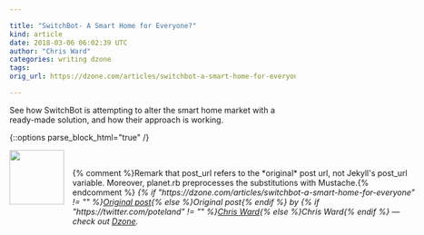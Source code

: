 ```yaml
---

title: "SwitchBot- A Smart Home for Everyone?"
kind: article
date: 2018-03-06 06:02:39 UTC
author: "Chris Ward"
categories: writing dzone
tags:
orig_url: https://dzone.com/articles/switchbot-a-smart-home-for-everyone

---
```

See how SwitchBot is attempting to alter the smart home market with a ready-made solution, and how their approach is working.


{::options parse_block_html="true" /}
<div class="author">
   <img src="https://www.rss-specifications.com/rss-spec-rss.gif" style="width: 96px; height: 96;">
   <span style="position: absolute; padding: 32px 15px;">{% comment %}Remark that post_url refers to the *original* post url, not Jekyll's post_url variable. Moreover, planet.rb preprocesses the substitutions with Mustache.{% endcomment %}
      <i>{% if "https://dzone.com/articles/switchbot-a-smart-home-for-everyone" != "" %}<a href="https://dzone.com/articles/switchbot-a-smart-home-for-everyone">Original post</a>{% else %}Original post{% endif %} by {% if "https://twitter.com/poteland" != "" %}<a href="https://twitter.com/poteland">Chris Ward</a>{% else %}Chris Ward{% endif %} &mdash; check out <a href="https://dzone.com">Dzone</a>.</i>
  </span>
</div>
